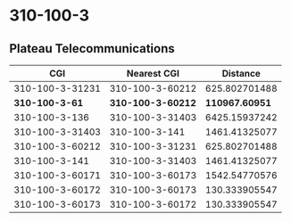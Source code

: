 # 310-100-3
## Plateau Telecommunications


| CGI | Nearest CGI | Distance |
|-----|-------------|----------|
| 310-100-3-31231 | 310-100-3-60212 | 625.802701488 |
| **310-100-3-61** | **310-100-3-60212** | **110967.60951** |
| 310-100-3-136 | 310-100-3-31403 | 6425.15937242 |
| 310-100-3-31403 | 310-100-3-141 | 1461.41325077 |
| 310-100-3-60212 | 310-100-3-31231 | 625.802701488 |
| 310-100-3-141 | 310-100-3-31403 | 1461.41325077 |
| 310-100-3-60171 | 310-100-3-60173 | 1542.54770576 |
| 310-100-3-60172 | 310-100-3-60173 | 130.333905547 |
| 310-100-3-60173 | 310-100-3-60172 | 130.333905547 |
